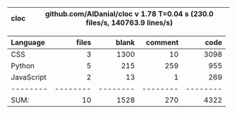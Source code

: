 cloc|github.com/AlDanial/cloc v 1.78  T=0.04 s (230.0 files/s, 140763.9 lines/s)
--- | ---

Language|files|blank|comment|code
:-------|-------:|-------:|-------:|-------:
CSS|3|1300|10|3098
Python|5|215|259|955
JavaScript|2|13|1|269
--------|--------|--------|--------|--------
SUM:|10|1528|270|4322
